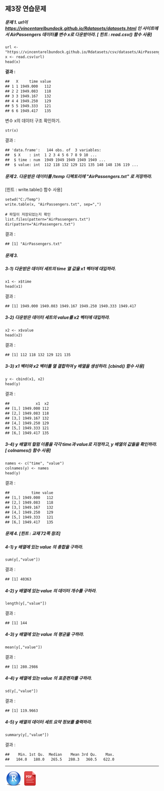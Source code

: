 ## 제3장 연습문제



##### 문제 1. url이  https://vincentarelbundock.github.io/Rdatasets/datasets.html 인 사이트에서 AirPassengers 데이터를 변수 x로 다운받아라. [ 힌트 : read.csv() 함수 사용]

```{r}
url <- "https://vincentarelbundock.github.io/Rdatasets/csv/datasets/AirPassengers.csv"
x <- read.csv(url)
head(x)
```

**결과 :**

```{}
##   X     time value
## 1 1 1949.000   112
## 2 2 1949.083   118
## 3 3 1949.167   132
## 4 4 1949.250   129
## 5 5 1949.333   121
## 6 6 1949.417   135
```



변수 x의 데이터 구조 확인하기.

```{r}
str(x)
```

결과 : 

```
## 'data.frame':   144 obs. of  3 variables:
##  $ X    : int  1 2 3 4 5 6 7 8 9 10 ...
##  $ time : num  1949 1949 1949 1949 1949 ...
##  $ value: int  112 118 132 129 121 135 148 148 136 119 ...
```



##### 문제 2. 다운받은 데이터를 /temp 디렉토리에 "AirPassengers.txt" 로 저장하라.

[힌트 : write.table() 함수 사용]

```{r}
setwd("C:/Temp")
write.table(x, "AirPassengers.txt", sep=",")

# 파일이 저장되었는지 확인
list.files(pattern="AirPassengers.txt")
dir(pattern="AirPassengers.txt")
```

결과 :

```
## [1] "AirPassengers.txt"
```



##### 문제 3. 

##### 3-1) 다운받은 데이터 세트의 time 열 값을 x1 벡터에 대입하라.

```{r}
x1 <- x$time
head(x1)
```

결과 :

```
## [1] 1949.000 1949.083 1949.167 1949.250 1949.333 1949.417
```



##### 3-2) 다운받은 데이터 세트의 value를 x2 벡터에 대입하라.

```{r}
x2 <- x$value
head(x2)
```

결과 :

```
## [1] 112 118 132 129 121 135
```



##### 3-3) x1 벡터와 x2 벡터를 열 결합하여 y 배열을 생성하라. [cbind() 함수 사용]

```{r}
y <- cbind(x1, x2)
head(y)
```

결과 :

```{}
##            x1  x2
## [1,] 1949.000 112
## [2,] 1949.083 118
## [3,] 1949.167 132
## [4,] 1949.250 129
## [5,] 1949.333 121
## [6,] 1949.417 135
```



##### 3-4) y 배열의 컬럼 이름을 각각 time과 value로 지정하고, y 배열의 값들을 확인하라. [ colnames() 함수 사용]

```{r}
names <- c("time", "value")
colnames(y) <- names
head(y)
```

결과 :

```
##          time value
## [1,] 1949.000   112
## [2,] 1949.083   118
## [3,] 1949.167   132
## [4,] 1949.250   129
## [5,] 1949.333   121
## [6,] 1949.417   135
```



##### 문제 4. [힌트 : 교재 72쪽 참조]

##### 4-1) y 배열에 있는 value 의 총합을 구하라.

```{r}
sum(y[,"value"])
```

결과 :

```
## [1] 40363
```



##### 4-2) y 배열에 있는 value 의 데이터 개수를 구하라.

```{r}
length(y[,"value"])
```

결과 :

```
## [1] 144
```



##### 4-3) y 배열에 있는 value 의 평균을 구하라.

```{r}
mean(y[,"value"])
```

결과 :

```
## [1] 280.2986
```



##### 4-4) y 배열에 있는 value 의 표준편차를 구하라.

```{r}
sd(y[,"value"])
```

결과 :

```
## [1] 119.9663
```



##### 4-5) y 배열의 데이터 세트 요약 정보를 출력하라.

```{r}
summary(y[,"value"])
```

결과 :

```
##    Min. 1st Qu.  Median    Mean 3rd Qu.    Max. 
##   104.0   180.0   265.5   280.3   360.5   622.0 
```



------

[![R](images/R.png)](source/ch_3_Exercise.html) [![pdf_image](images/pdf_image.png)](pdf/ch_3_Exercise.pdf)

